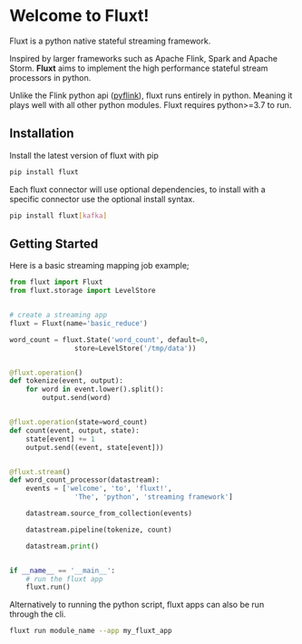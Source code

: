 # Welcome to Fluxt!

Fluxt is a python native stateful streaming framework.

Inspired by larger frameworks such as Apache Flink, Spark and Apache Storm. **Fluxt** aims to implement the high performance stateful stream processors in python.

Unlike the Flink python api ([pyflink](https://nightlies.apache.org/flink/flink-docs-master/docs/dev/python/overview/)), fluxt runs entirely in python. Meaning it plays well with all other python modules. Fluxt requires python>=3.7 to run.

## Installation

Install the latest version of fluxt with pip

```sh
pip install fluxt
```

Each fluxt connector will use optional dependencies, to install with a specific connector use the optional install syntax.

```sh
pip install fluxt[kafka]
```

## Getting Started

Here is a basic streaming mapping job example;

```python
from fluxt import Fluxt
from fluxt.storage import LevelStore


# create a streaming app
fluxt = Fluxt(name='basic_reduce')

word_count = fluxt.State('word_count', default=0,
                store=LevelStore('/tmp/data'))


@fluxt.operation()
def tokenize(event, output):
    for word in event.lower().split():
        output.send(word)


@fluxt.operation(state=word_count)
def count(event, output, state):
    state[event] += 1
    output.send((event, state[event]))


@fluxt.stream()
def word_count_processor(datastream):
    events = ['welcome', 'to', 'fluxt!',
                'The', 'python', 'streaming framework']

    datastream.source_from_collection(events)

    datastream.pipeline(tokenize, count)

    datastream.print()


if __name__ == '__main__':
    # run the fluxt app
    fluxt.run()
```

Alternatively to running the python script, fluxt apps can also be run through the cli.

```sh
fluxt run module_name --app my_fluxt_app
```